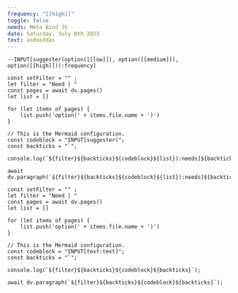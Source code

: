 ```yaml
---
frequency: "[[high]]"
toggle: false
needs: Meta Bind JS
date: Saturday, July 8th 2023
text: asdasddas
---
```



`--INPUT[suggester(option([[low]]), option([[medium]]), option([[high]])):frequency]`

```_dataviewjs
const setFilter = "" ;
let filter = "Need | "
const pages = await dv.pages()
let list = []

for (let items of pages) {
	list.push('option(' + items.file.name + ')')
}

// This is the Mermaid configuration.
const codeblock = "INPUT[suggester(";
const backticks = "`";

console.log(`${filter}${backticks}${codeblock}${list}):needs]${backticks}`);

await dv.paragraph(`${filter}${backticks}${codeblock}${list}):needs]${backticks}`);
```

```_dataviewjs
const setFilter = "" ;
let filter = "Need | "
const pages = await dv.pages()
let list = []

for (let items of pages) {
	list.push('option(' + items.file.name + ')')
}

// This is the Mermaid configuration.
const codeblock = "INPUT[text:text]";
const backticks = "`";

console.log(`${filter}${backticks}${codeblock}${backticks}`);

await dv.paragraph(`${filter}${backticks}${codeblock}${backticks}`);
```


```meta-bind-parser-test
```